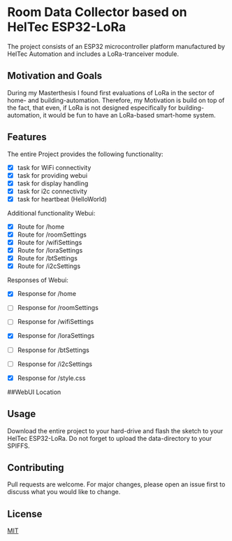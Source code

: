 # Room Data Collector based on HelTec ESP32-LoRa

The project consists of an ESP32 microcontroller platform manufactured by HelTec Automation
and includes a LoRa-tranceiver module.

## Motivation and Goals

During my Masterthesis I found first evaluations of LoRa in the sector of home- and building-automation.
Therefore, my Motivation is build on top of the fact, that even, if LoRa is not designed especifically for 
building-automation, it would be fun to have an LoRa-based smart-home system.

## Features
The entire Project provides the following functionality:
- [x] task for WiFi connectivity 
- [x] task for providing webui
- [x] task for display handling
- [x] task for i2c connectivity
- [x] task for heartbeat (HelloWorld)

Additional functionality Webui:
- [x] Route for /home
- [x] Route for /roomSettings
- [x] Route for /wifiSettings
- [x] Route for /loraSettings
- [x] Route for /btSettings
- [x] Route for /i2cSettings

Responses of Webui:
- [x] Response for /home
- [ ] Response for /roomSettings
- [ ] Response for /wifiSettings
- [x] Response for /loraSettings
- [ ] Response for /btSettings
- [ ] Response for /i2cSettings
- [x] Response for /style.css


##WebUI Location

## Usage
Download the entire project to your hard-drive and flash the sketch to your HelTec ESP32-LoRa.
Do not forget to upload the data-directory to your SPIFFS.

## Contributing
Pull requests are welcome. For major changes, please open an issue first to discuss what you would like to change.

## License
[MIT](https://github.com/danboe90/ESP32RoomData/blob/master/LICENSE)